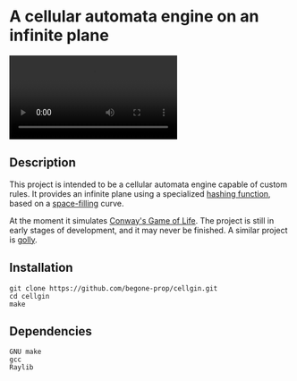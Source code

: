 # A cellular automata engine on an infinite plane

![showcase](./media/showcase.mp4)

## Description

This project is intended to be a cellular automata engine capable of custom rules.
It provides an infinite plane using a specialized [hashing function](https://www.forceflow.be/2013/10/07/morton-encodingdecoding-through-bit-interleaving-implementations/),
based on a [space-filling](https://en.wikipedia.org/wiki/Z-order_curve) curve.

At the moment it simulates [Conway's Game of Life](https://en.wikipedia.org/wiki/Conway%27s_Game_of_Life).
The project is still in early stages of development, and it may never be finished.
A similar project is [golly](https://golly.sourceforge.net/).

## Installation

```
git clone https://github.com/begone-prop/cellgin.git
cd cellgin
make
```

## Dependencies
```
GNU make
gcc
Raylib
```
